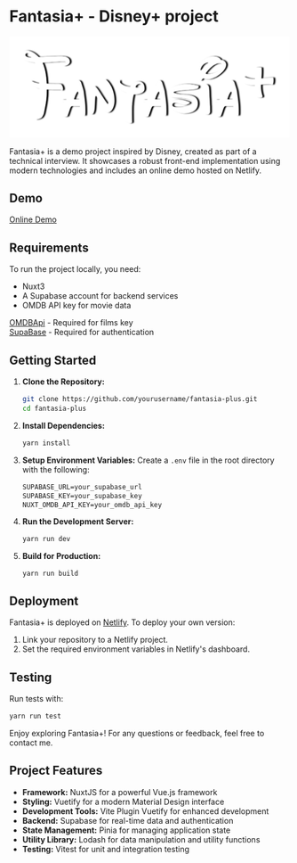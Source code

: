 # Fantasia+ - Disney+ project

**_<p style="text-align: center;">![](https://github.com/Nilowww/fantasia-plus/blob/master/src/assets/fantasia-logo.png?raw=true)</p>_**


Fantasia+ is a demo project inspired by Disney, created as part of a technical interview. It showcases a robust front-end implementation using modern technologies and includes an online demo hosted on Netlify.


## Demo

[Online Demo]()

## Requirements
To run the project locally, you need:
- Nuxt3
- A Supabase account for backend services
- OMDB API key for movie data

[OMDBApi](https://www.omdbapi.com/apikey.aspx) - Required for films key  
[SupaBase](https://supabase.com/dashboard/sign-up) - Required for authentication

## Getting Started

1. **Clone the Repository:**
   ```bash
   git clone https://github.com/yourusername/fantasia-plus.git
   cd fantasia-plus
   ```

2. **Install Dependencies:**
   ```bash
   yarn install
   ```

3. **Setup Environment Variables:**
   Create a `.env` file in the root directory with the following:
   ```env
   SUPABASE_URL=your_supabase_url
   SUPABASE_KEY=your_supabase_key
   NUXT_OMDB_API_KEY=your_omdb_api_key
   ```

4. **Run the Development Server:**
   ```bash
   yarn run dev
   ```

5. **Build for Production:**
   ```bash
   yarn run build
   ```

## Deployment
Fantasia+ is deployed on [Netlify](https://www.netlify.com/). To deploy your own version:
1. Link your repository to a Netlify project.
2. Set the required environment variables in Netlify's dashboard.

## Testing
Run tests with:
```bash
yarn run test
```
Enjoy exploring Fantasia+! For any questions or feedback, feel free to contact me.


## Project Features
- **Framework:** NuxtJS for a powerful Vue.js framework
- **Styling:** Vuetify for a modern Material Design interface
- **Development Tools:** Vite Plugin Vuetify for enhanced development
- **Backend:** Supabase for real-time data and authentication
- **State Management:** Pinia for managing application state
- **Utility Library:** Lodash for data manipulation and utility functions
- **Testing:** Vitest for unit and integration testing
